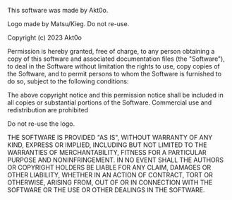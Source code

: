 This software was made by Akt0o.

Logo made by Matsu/Kieg. Do not re-use.


Copyright (c) 2023 Akt0o

Permission is hereby granted, free of charge, to any person obtaining a copy
of this software and associated documentation files (the "Software"), to deal
in the Software without limitation the rights to use, copy copies of the Software, 
and to permit persons to whom the Software is furnished to do so, subject to the 
following conditions:

The above copyright notice and this permission notice shall be included in all
copies or substantial portions of the Software.
Commercial use and redistribution are prohibited

Do not re-use the logo.

THE SOFTWARE IS PROVIDED "AS IS", WITHOUT WARRANTY OF ANY KIND, EXPRESS OR
IMPLIED, INCLUDING BUT NOT LIMITED TO THE WARRANTIES OF MERCHANTABILITY,
FITNESS FOR A PARTICULAR PURPOSE AND NONINFRINGEMENT. IN NO EVENT SHALL THE
AUTHORS OR COPYRIGHT HOLDERS BE LIABLE FOR ANY CLAIM, DAMAGES OR OTHER
LIABILITY, WHETHER IN AN ACTION OF CONTRACT, TORT OR OTHERWISE, ARISING FROM,
OUT OF OR IN CONNECTION WITH THE SOFTWARE OR THE USE OR OTHER DEALINGS IN THE
SOFTWARE.